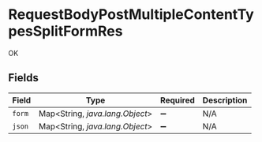 # RequestBodyPostMultipleContentTypesSplitFormRes

OK


## Fields

| Field                           | Type                            | Required                        | Description                     |
| ------------------------------- | ------------------------------- | ------------------------------- | ------------------------------- |
| `form`                          | Map<String, *java.lang.Object*> | :heavy_minus_sign:              | N/A                             |
| `json`                          | Map<String, *java.lang.Object*> | :heavy_minus_sign:              | N/A                             |